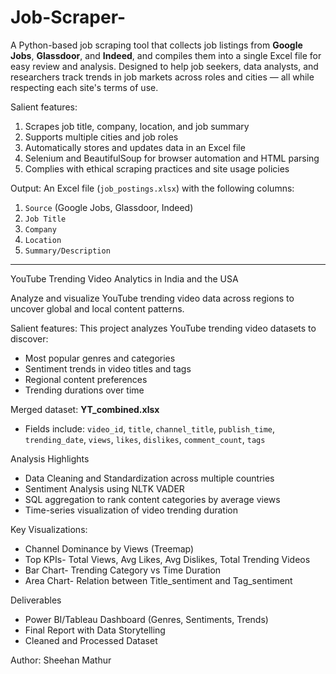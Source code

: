 # Job-Scraper-

A Python-based job scraping tool that collects job listings from **Google Jobs**, **Glassdoor**, and **Indeed**, and compiles them into a single Excel file for easy review and analysis. 
Designed to help job seekers, data analysts, and researchers track trends in job markets across roles and cities — all while respecting each site's terms of use.

Salient features: 

1. Scrapes job title, company, location, and job summary
2. Supports multiple cities and job roles
3. Automatically stores and updates data in an Excel file
4. Selenium and BeautifulSoup for browser automation and HTML parsing
5. Complies with ethical scraping practices and site usage policies

Output: 
An Excel file (`job_postings.xlsx`) with the following columns:
1. `Source` (Google Jobs, Glassdoor, Indeed)
2. `Job Title`
3. `Company`
4. `Location`
5. `Summary/Description`

---------------------------------------------------------------------------------------------------------------------------------------------------------------------------------------------------------------------

YouTube Trending Video Analytics in India and the USA

Analyze and visualize YouTube trending video data across regions to uncover global and local content patterns. 

Salient features: 
This project analyzes YouTube trending video datasets to discover:
- Most popular genres and categories
- Sentiment trends in video titles and tags
- Regional content preferences
- Trending durations over time

Merged dataset: 
**YT_combined.xlsx**
- Fields include: `video_id`, `title`, `channel_title`, `publish_time`, `trending_date`, `views`, `likes`, `dislikes`, `comment_count`, `tags`

Analysis Highlights
- Data Cleaning and Standardization across multiple countries
- Sentiment Analysis using NLTK VADER
- SQL aggregation to rank content categories by average views
- Time-series visualization of video trending duration

Key Visualizations: 
- Channel Dominance by Views (Treemap)
- Top KPIs- Total Views, Avg Likes, Avg Dislikes, Total Trending Videos
- Bar Chart- Trending Category vs Time Duration
- Area Chart- Relation between Title_sentiment and Tag_sentiment


Deliverables
- Power BI/Tableau Dashboard (Genres, Sentiments, Trends)
- Final Report with Data Storytelling
- Cleaned and Processed Dataset

Author: Sheehan Mathur
